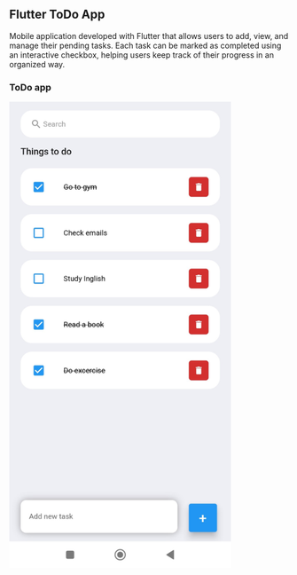 ## Flutter ToDo App

<p>
  Mobile application developed with Flutter that allows users to add, view, and manage their pending tasks. Each task can be marked as completed using an interactive checkbox, helping users keep track of their progress in an organized way. 
</p>

### ToDo app
<img src="https://github.com/DulcePy/flutter_application_todo/blob/main/flutter_application_todo.jpg" alt="" width="400">



